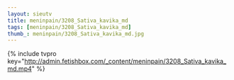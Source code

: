 ```yaml
--- 
layout: sieutv
title: meninpain/3208_Sativa_kavika_md
tags: [meninpain/3208_Sativa_kavika_md]
thumb_: meninpain/3208_Sativa_kavika_md.jpg
---
```

{% include tvpro key="http://admin.fetishbox.com/_content/meninpain/3208_Sativa_kavika_md.mp4" %} 
